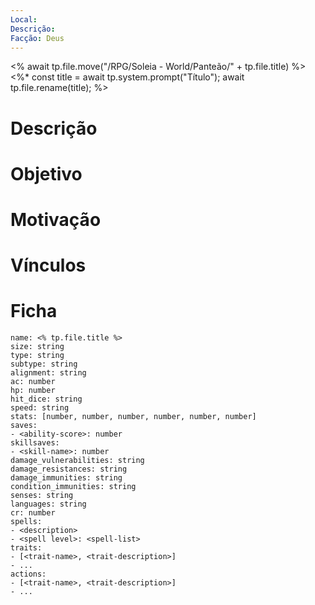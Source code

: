 ```yaml
---
Local: 
Descrição: 
Facção: Deus
---
```

<% await tp.file.move("/RPG/Soleia - World/Panteão/" + tp.file.title) %>
<%*
const title = await tp.system.prompt("Título");
await tp.file.rename(title);
%>

# Descrição


# Objetivo


# Motivação


# Vínculos



# Ficha

```statblock  
name: <% tp.file.title %>  
size: string  
type: string  
subtype: string  
alignment: string  
ac: number  
hp: number  
hit_dice: string  
speed: string  
stats: [number, number, number, number, number, number]    
saves:  
- <ability-score>: number  
skillsaves:  
- <skill-name>: number  
damage_vulnerabilities: string  
damage_resistances: string  
damage_immunities: string  
condition_immunities: string  
senses: string  
languages: string  
cr: number  
spells:  
- <description>  
- <spell level>: <spell-list>  
traits:  
- [<trait-name>, <trait-description>]  
- ...  
actions:  
- [<trait-name>, <trait-description>]  
- ...  
```
